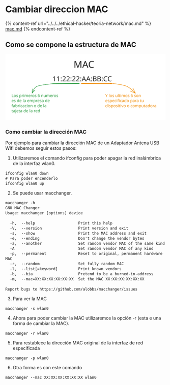 # Cambiar direccion MAC

{% content-ref url="../../../ethical-hacker/teoria-network/mac.md" %}
[mac.md](../../../ethical-hacker/teoria-network/mac.md)
{% endcontent-ref %}

## Como se compone  la estructura de MAC

<img src="../../../.gitbook/assets/file.excalidraw.svg" alt="" class="gitbook-drawing">

### Como cambiar la dirección MAC

Por ejemplo para cambiar la dirección MAC de un Adaptador Antena USB Wifi debemos seguir estos pasos:

1. Utilizaremos el comando ifconfig para poder apagar la red inalámbrica de la interfaz wlan0.

```
ifconfig wlan0 down
# Para poder encenderlo
ifconfig wlan0 up
```

2. Se puede usar macchanger.

```
macchanger -h
GNU MAC Changer
Usage: macchanger [options] device

  -h,  --help                   Print this help
  -V,  --version                Print version and exit
  -s,  --show                   Print the MAC address and exit
  -e,  --ending                 Don't change the vendor bytes
  -a,  --another                Set random vendor MAC of the same kind
  -A                            Set random vendor MAC of any kind
  -p,  --permanent              Reset to original, permanent hardware MAC
  -r,  --random                 Set fully random MAC
  -l,  --list[=keyword]         Print known vendors
  -b,  --bia                    Pretend to be a burned-in-address
  -m,  --mac=XX:XX:XX:XX:XX:XX  Set the MAC XX:XX:XX:XX:XX:XX

Report bugs to https://github.com/alobbs/macchanger/issues
```

3. Para ver la MAC

```
macchanger -s wlan0
```

4. Ahora para poder cambiar la MAC utilizaremos la opción -r (esta e una forma de cambiar la MAC).

```
macchanger -r wlan0
```

5. Para restablece la dirección MAC original de la interfaz de red especificada

```
macchanger -p wlan0 
```

6. Otra forma es con este comando&#x20;

```
macchanger --mac XX:XX:XX:XX:XX:XX wlan0
```
